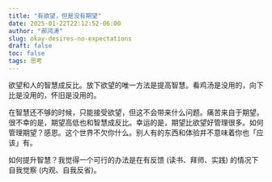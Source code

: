 ```yaml
---
title: "有欲望，但是没有期望"
date: 2025-01-22T22:12:52-06:00
author: "郝鸿涛"
slug: okay-desires-no-expectations
draft: false
toc: false
tags: 思考
---
```

欲望和人的智慧成反比。放下欲望的唯一方法是提高智慧。看鸡汤是没用的，向下比是没用的，怀旧是没用的。

在智慧还不够的时候，只能接受欲望，但这不会带来什么问题。痛苦来自于期望。很不幸的是，期望高低也和智慧成反比。幸运的是，期望比欲望好管理很多。如何管理期望？感恩。这个世界不欠你什么。别人有的东西和体验并不意味着你也「应该」有。

如何提升智慧？我觉得一个可行的办法是在有反馈 (读书、拜师、实践) 的情况下自我觉察 (内观、自我反省)。